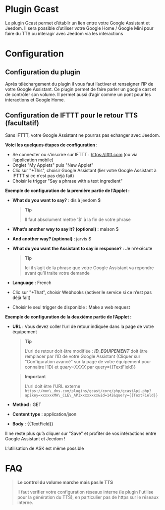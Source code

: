 # Plugin Gcast

Le plugin Gcast permet d’établir un lien entre votre Google Assistant et Jeedom. Il sera possible d’utiliser votre Google Home / Google Mini pour faire du TTS ou interagir avec Jeedom via les interactions

# Configuration

## Configuration du plugin

Après téléchargement du plugin il vous faut l’activer et renseigner l’IP de votre Google Assistant. Ce plugin permet de faire parler un google cast et de contrôler son volume. Il permet aussi d’agir comme un pont pour les interactions et Google Home.

## Configuration de IFTTT pour le retour TTS (facultatif)

Sans IFTTT, votre Google Assistant ne pourras pas echanger avec Jeedom.

**Voici les quelques étapes de configuration :**

-   Se connecter ou s’inscrire sur IFTTT : <https://ifttt.com> (ou via l’application mobile)
-   Onglet "My Applets" puis "New Applet"
-   Clic sur "+This", choisir Google Assistant (lier votre Google Assistant à IFTTT si ce n’est pas déjà fait)
-   Choisir le trigger "Say a phrase with a text ingredient"

**Exemple de configuration de la première partie de l’Applet :**

-   **What do you want to say?** : dis à jeedom \$
    > **Tip**
    >
    > Il faut absolument mettre '\$' à la fin de votre phrase

-   **What’s another way to say it? (optional)** : maison \$
-   **And another way? (optional)** : jarvis \$
-   **What do you want the Assistant to say in response?** : Je m’exécute
    > **Tip**
    >
    > Ici il s’agit de la phrase que votre Google Assistant va repondre
    > avant qu’il traite votre demande

-   **Language** : French
-   Clic sur "+That", choisir Webhooks (activer le service si ce n’est pas déjà fait)
-   Choisir le seul trigger de disponible : Make a web request

**Exemple de configuration de la deuxième partie de l’Applet :**

-   **URL** : Vous devez coller l’url de retour indiquée dans la page de votre équipement
    > **Tip**
    >
    > L’url de retour doit être modifiée : ***ID\_EQUIPEMENT*** doit être remplacer par l’ID de votre Google Assistant (Cliquer sur "Configuration avancé" sur la page de votre équipement pour connaitre l’ID) et *query=XXXX* par query={{TextField}}

    > **Important**
    >
    > L’url doit être l’URL externe ``https://mon\_dns.com/plugins/gcast/core/php/gcastApi.php?apikey=xxxxxxMA\_CLE\_APIxxxxxxxx&id=142&query={{TextField}}``

-   **Method** : GET
-   **Content type** : application/json
-   **Body** : {{TextField}}

Il ne reste plus qu’a cliquer sur "Save" et profiter de vos intéractions entre Google Assistant et Jeedom !

L’utilisation de ASK est même possible

# FAQ

> **Le control du volume marche mais pas le TTS**
>
> Il faut verifier votre configuration réseaux interne (le plugin l'utilise pour la génération du TTS), en particulier pas de https sur le réseaux interne.
